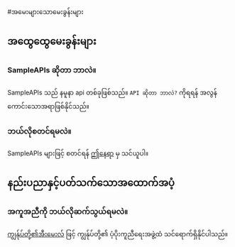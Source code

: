 #အမေးများသောမေးခွန်းများ

## အထွေထွေမေးခွန်းများ

### SampleAPIs ဆိုတာ ဘာလဲ။

SampleAPIs သည် နမူနာ api တစ်ခုဖြစ်သည်။ `API ဆိုတာ ဘာလဲ?` ကိုရရန် အလွန်ကောင်းသောအရာဖြစ်နိုင်သည်။

### ဘယ်လိုစတင်ရမလဲ။

SampleAPIs များဖြင့် စတင်ရန် [ဤနေရာ](/docs/intro) မှ သင်ယူပါ။

## နည်းပညာနှင့်ပတ်သက်သောအထောက်အပံ့

### အကူအညီကို ဘယ်လိုဆက်သွယ်ရမလဲ။

[ကျွန်ုပ်တို့၏အီးမေးလ်](mailto:someone@gmail.com) ဖြင့် ကျွန်ုပ်တို့၏ ပံ့ပိုးကူညီရေးအဖွဲ့ထံ သင်ရောက်ရှိနိုင်ပါသည်။
